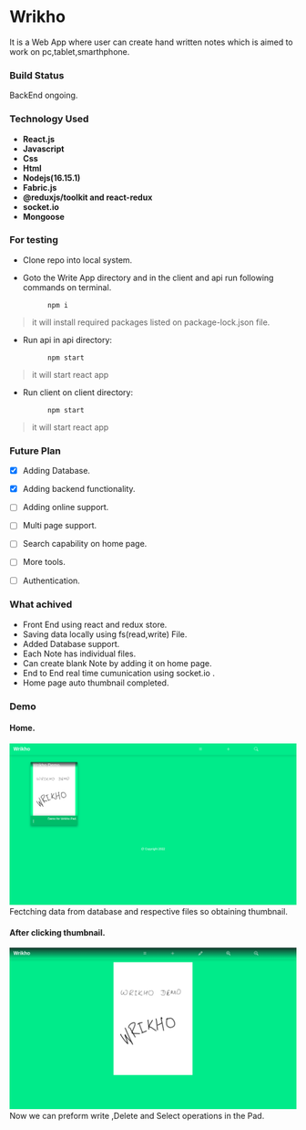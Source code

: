 # Wrikho

It is a Web App where user can create hand written notes which is aimed to work on pc,tablet,smarthphone.

### Build Status

BackEnd ongoing.

### Technology Used

* **React.js**  
* **Javascript**  
* **Css**  
* **Html**  
* **Nodejs(16.15.1)**
* **Fabric.js**
* **@reduxjs/toolkit and react-redux**
* **socket.io**
* **Mongoose**

### For testing

* Clone repo into local system.  
* Goto the Write App directory and in the client and api run  following commands on terminal.  

            npm i           
> it will install required packages listed on package-lock.json file.  

* Run api in api directory:

            npm start       
> it will start react app

* Run client on client directory:

            npm start       
> it will start react app

### Future Plan

- [x] Adding Database.
- [x] Adding backend functionality.
- [ ] Adding online support.
- [ ] Multi page support.
- [ ] Search capability on home page.
- [ ] More tools.
- [ ] Authentication.


### What achived

* Front End using react and redux store.
* Saving data locally using fs(read,write) File.
* Added Database support.
* Each Note has individual files.
* Can create blank Note by adding it on home page.
* End to End real time cumunication using socket.io .
* Home page auto thumbnail completed.


### Demo

#### Home.
![Home Page](https://github.com/baghelshivam/Wrikho/blob/master/ReadmeAssets/Home.png)
Fectching data from database and respective files so obtaining thumbnail.

#### After clicking thumbnail.
![Writing Interface](https://github.com/baghelshivam/Wrikho/blob/master/ReadmeAssets/NotePad.png)
Now we can preform write ,Delete and Select operations in the Pad.
